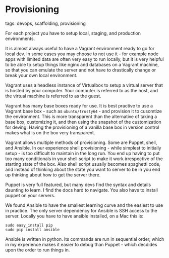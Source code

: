 # Provisioning

tags: devops, scaffolding, provisioning

For each project you have to setup local, staging, and production environments.

It is almost always useful to have a Vagrant environment ready to go for local dev.
In some cases you may choose to not use it - for example node apps with limited data
are often very easy to run locally, but it is very helpful to be able to setup things
like nginx and databases on a Vagrant machine, so that you can emulate the server
and not have to drastically change or break your own local environment.

Vagrant uses a headless instance of Virtualbox to setup a virtual server that is
hosted by your computer. Your computer is referred to as the host, and the virtual
machine is referred to as the guest.

Vagrant has many base boxes ready for use. It is best practive to use a Vagrant
base box - such as `ubuntu/trusty64` - and provision it to cusomtize the environment.
This is more transparent than the alternative of taking a base box, customizing it,
and then using the snapshot of the customization for deving. Having the provisioning
of a vanilla base box in version control makes what is on the box very transparent.

Vagrant allows multiple methods of provisioning. Some are Puppet, shell, and Ansible.
In our experience shell provisioning - while simplest to initially setup - is too
difficult to maintain in the long run. You end up having to put too many conditionals
in your shell script to make it work irrespective of the starting state of the box.
Also shell script usually becomes spaghetti code, and instead of thinking about the
state you want to server to be in you end up thinking about how to get the server there.

Puppet is very full featured, but many devs find the syntax and details daunting to learn.
I find the docs hard to navigate. You also have to install puppet on your servers.

We found Ansible to have the smallest learning curve and the easiest to use in
practice. The only server dependency for Ansible is SSH access to the server.
Locally you have to have ansible installed, on a Mac this is:

```shell
sudo easy_install pip
sudo pip install ansible
```

Ansible is written in python. Its commands are run in sequential order, which in my experience
makes it easier to debug than Puppet - which decdides upon the order to run things in.
